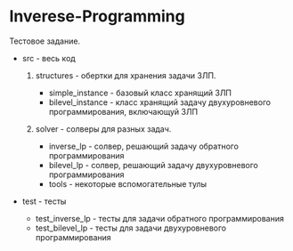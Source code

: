 # Inverese-Programming

Тестовое задание.

- src - весь код

  1. structures - обертки для хранения задачи ЗЛП.
     - simple_instance - базовый класс хранящий ЗЛП
     - bilevel_instance - класс хранящий задачу двухуровневого программирования, включающуй ЗЛП

  2. solver - солверы для разных задач.
     - inverse_lp - солвер, решающий задачу обратного программирования
     - bilevel_lp - солвер, решающий задачу двухуровневого программирования
     - tools - некоторые вспомогательные тулы


- test - тесты
  - test_inverse_lp - тесты для задачи обратного программирования
  - test_bilevel_lp - тесты для задачи двухуровневого программирования

